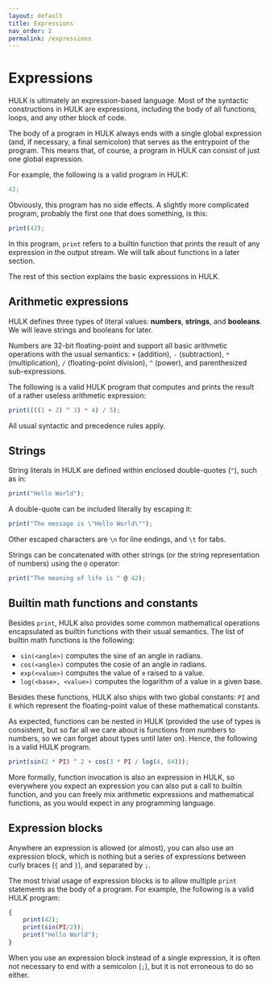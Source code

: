 ```yaml
---
layout: default
title: Expressions
nav_order: 2
permalink: /expressions
---
```


# Expressions

HULK is ultimately an expression-based language. Most of the syntactic constructions in HULK are expressions, including the body of all functions, loops, and any other block of code.

The body of a program in HULK always ends with a single global expression (and, if necessary, a final semicolon) that serves as the entrypoint of the program. This means that, of course, a program in HULK can consist of just one global expression.

For example, the following is a valid program in HULK:

```js
42;
```

Obviously, this program has no side effects. A slightly more complicated program, probably the first one that does something, is this:

```js
print(42);
```

In this program, `print` refers to a builtin function that prints the result of any expression in the output stream. We will talk about functions in a later section.

The rest of this section explains the basic expressions in HULK.

## Arithmetic expressions

HULK defines three types of literal values: **numbers**, **strings**, and **booleans**.
We will leave strings and booleans for later.

Numbers are 32-bit floating-point and support all basic arithmetic operations with the usual semantics: `+` (addition), `-` (subtraction), `*` (multiplication), `/` (floating-point division), `^` (power), and parenthesized sub-expressions.

The following is a valid HULK program that computes and prints the result of a rather useless arithmetic expression:

```js
print((((1 + 2) ^ 3) * 4) / 5);
```

All usual syntactic and precedence rules apply.

## Strings

String literals in HULK are defined within enclosed double-quotes (`"`), such as in:

```js
print("Hello World");
```

A double-quote can be included literally by escaping it:

```js
print("The message is \"Hello World\"");
```

Other escaped characters are `\n` for line endings, and `\t` for tabs.

Strings can be concatenated with other strings (or the string representation of numbers) using the `@` operator:

```js
print("The meaning of life is " @ 42);
```

## Builtin math functions and constants

Besides `print`, HULK also provides some common mathematical operations encapsulated as builtin functions with their usual semantics. The list of builtin math functions is the following:

- `sin(<angle>)` computes the sine of an angle in radians.
- `cos(<angle>)` computes the cosie of an angle in radians.
- `exp(<value>)` computes the value of `e` raised to a value.
- `log(<base>, <value>)` computes the logarithm of a value in a given base.

Besides these functions, HULK also ships with two global constants: `PI` and `E` which represent the floating-point value of these mathematical constants.

As expected, functions can be nested in HULK (provided the use of types is consistent, but so far all we care about is functions from numbers to numbers, so we can forget about types until later on). Hence, the following is a valid HULK program.

```js
print(sin(2 * PI) ^ 2 + cos(3 * PI / log(4, 64)));
```

More formally, function invocation is also an expression in HULK, so everywhere you expect an expression you can also put a call to builtin function, and you can freely mix arithmetic expressions and mathematical functions, as you would expect in any programming language.

## Expression blocks

Anywhere an expression is allowed (or almost), you can also use an expression block, which is nothing but a series of expressions between curly braces (`{` and `}`), and separated by `;`.

The most trivial usage of expression blocks is to allow multiple `print` statements as the body of a program. For example, the following is a valid HULK program:

```js
{
    print(42);
    print(sin(PI/2));
    print("Hello World");
}
```

When you use an expression block instead of a single expression, it is often not necessary to end with a semicolon (`;`), but it is not erroneous to do so either.
